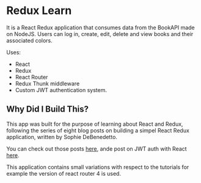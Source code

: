 # Redux Learn

It is a React Redux application that consumes data from the BookAPI made on NodeJS. Users can log in, create, edit, delete and view books and their associated colors. 

Uses:
* React
* Redux
* React Router
* Redux Thunk middleware
* Custom JWT authentication system.

## Why Did I Build This?

This app was built for the purpose of learning about React and Redux, following the series of eight blog posts on building a simpel React Redux application, written by Sophie DeBenedetto.
 
You can check out those posts [here](http://www.thegreatcodeadventure.com/building-a-simple-crud-app-with-react-redux-part-1/#table-of-contents), ande post on JWT auth with React [here](http://www.thegreatcodeadventure.com/jwt-authentication-with-react-redux/). 

This application contains small variations with respect to the tutorials for example the version of react router 4 is used.